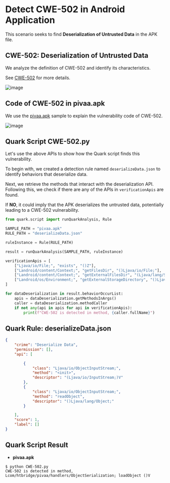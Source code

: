 # Detect CWE-502 in Android Application


This scenario seeks to find **Deserialization of Untrusted Data** in the
APK file.

## CWE-502: Deserialization of Untrusted Data

We analyze the definition of CWE-502 and identify its characteristics.

See [CWE-502](https://cwe.mitre.org/data/definitions/502.html) for more
details.

![image](https://imgur.com/Zee9kcJ.jpg)

## Code of CWE-502 in pivaa.apk

We use the [pivaa.apk](https://github.com/htbridge/pivaa) sample to
explain the vulnerability code of CWE-502.

![image](https://imgur.com/yZl5XS3.jpg)

## Quark Script CWE-502.py

Let's use the above APIs to show how the Quark script finds this
vulnerability.

To begin with, we created a detection rule named `deserializeData.json`
to identify behaviors that deserialize data.

Next, we retrieve the methods that interact with the deserialization
API. Following this, we check if there are any of the APIs in
`verificationApis` are found.

If **NO**, it could imply that the APK deserializes the untrusted data,
potentially leading to a CWE-502 vulnerability.

``` python
from quark.script import runQuarkAnalysis, Rule

SAMPLE_PATH = "pivaa.apk"
RULE_PATH = "deserializeData.json"

ruleInstance = Rule(RULE_PATH)

result = runQuarkAnalysis(SAMPLE_PATH, ruleInstance)

verificationApis = [
    ["Ljava/io/File;", "exists", "()Z"],
    ["Landroid/content/Context;", "getFilesDir", "()Ljava/io/File;"],
    ["Landroid/content/Context;", "getExternalFilesDir", "(Ljava/lang/String;)Ljava/io/File;"],
    ["Landroid/os/Environment;", "getExternalStorageDirectory", "()Ljava/io/File;"],
]

for dataDeserialization in result.behaviorOccurList:
    apis = dataDeserialization.getMethodsInArgs()
    caller = dataDeserialization.methodCaller
    if not any(api in apis for api in verificationApis):
        print(f"CWE-502 is detected in method, {caller.fullName}")
```

## Quark Rule: deserializeData.json

``` json
{
    "crime": "Deserialize Data",
    "permission": [],
    "api": [

        {
            "class": "Ljava/io/ObjectInputStream;",
            "method": "<init>",
            "descriptor": "(Ljava/io/InputStream;)V"
        },
        {
            "class": "Ljava/io/ObjectInputStream;",
            "method": "readObject",
            "descriptor": "()Ljava/lang/Object;"
        }

    ],
    "score": 1,
    "label": []
}
```

## Quark Script Result

-   **pivaa.apk**

``` TEXT
$ python CWE-502.py
CWE-502 is detected in method, Lcom/htbridge/pivaa/handlers/ObjectSerialization; loadObject ()V
```

